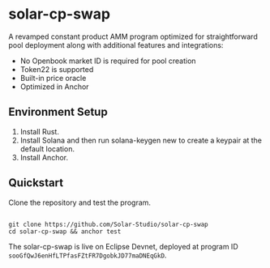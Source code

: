 # solar-cp-swap

A revamped constant product AMM program optimized for straightforward pool deployment along with additional features and integrations:
- No Openbook market ID is required for pool creation
- Token22 is supported
- Built-in price oracle
- Optimized in Anchor


## Environment Setup

1. Install Rust.
2. Install Solana and then run solana-keygen new to create a keypair at the default location.
3. Install Anchor.

## Quickstart

Clone the repository and test the program.

```shell

git clone https://github.com/Solar-Studio/solar-cp-swap
cd solar-cp-swap && anchor test
```

The solar-cp-swap is live on Eclipse Devnet, deployed at program ID `sooGfQwJ6enHfLTPfasFZtFR7DgobkJD77maDNEqGkD`.
